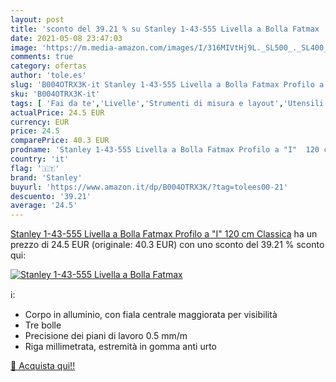 ```yaml
---
layout: post
title: 'sconto del 39.21 % su Stanley 1-43-555 Livella a Bolla Fatmax   '
date: 2021-05-08 23:47:03
image: 'https://m.media-amazon.com/images/I/316MIVtHj9L._SL500_._SL400_.jpg'
comments: true
category: ofertas
author: 'tole.es'
slug: 'B004OTRX3K-it Stanley 1-43-555 Livella a Bolla Fatmax Profilo a "I" 120...'
sku: 'B004OTRX3K-it'
tags: [ 'Fai da te','Livelle','Strumenti di misura e layout','Utensili elettrici e a mano','stanley', ]
actualPrice: 24.5 EUR
currency: EUR
price: 24.5
comparePrice: 40.3 EUR
prodname: 'Stanley 1-43-555 Livella a Bolla Fatmax Profilo a "I"  120 cm  Classica'
country: 'it'
flag: '🇮🇹'
brand: 'Stanley'
buyurl: 'https://www.amazon.it/dp/B004OTRX3K/?tag=tolees00-21'
descuento: '39.21'
average: '24.5'
---
```


[Stanley 1-43-555 Livella a Bolla Fatmax Profilo a "I"  120 cm  Classica](https://www.amazon.it/dp/B004OTRX3K/?tag=tolees00-21) ha un prezzo di 24.5 EUR (originale: 40.3 EUR) con uno sconto del 39.21 % sconto qui:

[![Stanley 1-43-555 Livella a Bolla Fatmax ](https://m.media-amazon.com/images/I/316MIVtHj9L._SL500_._SL400_.jpg)](https://www.amazon.it/dp/B004OTRX3K/?tag=tolees00-21)

ℹ️:

- Corpo in alluminio, con fiala centrale maggiorata per visibilità
- Tre bolle
- Precisione dei piani di lavoro 0.5 mm/m
- Riga millimetrata, estremità in gomma anti urto

[🛒 Acquista qui!!](https://www.amazon.it/dp/B004OTRX3K/?tag=tolees00-21)
